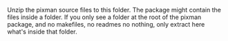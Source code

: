 Unzip the pixman source files to this folder. The package might contain
the files inside a folder. If you only see a folder at the root of the
pixman package, and no makefiles, no readmes no nothing, only extract here
what's inside that folder.